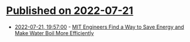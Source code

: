 # [Published on 2022-07-21](index.md)

* [2022-07-21, 19:57:00](https://soylentnews.org/article.pl?sid=22/07/20/151245&from=rss) - [MIT Engineers Find a Way to Save Energy and Make Water Boil More Efficiently](https://soylentnews.org/article.pl?sid=22/07/20/151245&from=rss)
